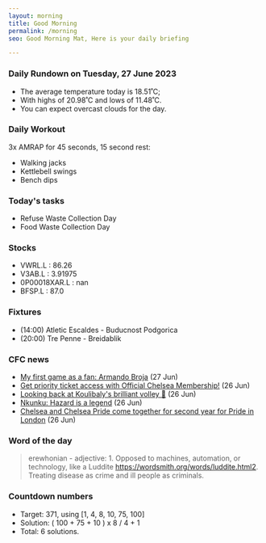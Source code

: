 ```yaml
---
layout: morning
title: Good Morning
permalink: /morning
seo: Good Morning Mat, Here is your daily briefing

---
```


<!-- weather_marker starts -->
### Daily Rundown on Tuesday, 27 June 2023

- The average temperature today is 18.51˚C;
- With highs of 20.98˚C and lows of 11.48˚C.
- You can expect overcast clouds for the day.

<!-- weather_marker ends -->

### Daily Workout
<!-- workout_marker starts -->
3x AMRAP for 45 seconds, 15 second rest:

- Walking jacks
- Kettlebell swings
- Bench dips

<!-- workout_marker ends -->

### Today's tasks
<!-- task_marker starts -->
- Refuse Waste Collection Day
- Food Waste Collection Day

<!-- task_marker ends -->

### Stocks

<!-- stocks_marker starts -->

- VWRL.L : 86.26
- V3AB.L : 3.91975
- 0P00018XAR.L : nan
- BFSP.L : 87.0

<!-- stocks_marker ends -->

### Fixtures

<!-- sports_marker starts -->

<ul>
<li>(14:00) Atletic Escaldes - Buducnost Podgorica</li>
<li>(20:00) Tre Penne - Breidablik</li>
</ul>

<!-- sports_marker ends -->

### CFC news

<!-- cfc_marker starts -->
- [My first game as a fan: Armando Broja](https://chelseafc.com/en/news/article/my-first-game-as-a-fan-armando-broja) (27 Jun)
- [Get priority ticket access with Official Chelsea Membership!](https://chelseafc.com/en/news/article/get-priority-ticket-access-with-official-chelsea-membership) (26 Jun)
- [Looking back at Koulibaly's brilliant volley 🌟](https://chelseafc.com/en/video/looking-back-at-koulibalys-brilliant-volley) (26 Jun)
- [Nkunku: Hazard is a legend](https://chelseafc.com/en/news/article/nkunku-hazard-is-a-legend) (26 Jun)
- [Chelsea and Chelsea Pride come together for second year for Pride in London](https://chelseafc.com/en/news/article/chelsea-and-chelsea-pride-come-together-for-second-year-for-pride-in-london) (26 Jun)

<!-- cfc_marker ends -->

### Word of the day
<!-- word_marker starts -->

 > erewhonian - adjective: 1. Opposed to machines, automation, or technology, like a Luddite https://wordsmith.org/words/luddite.html2. Treating disease as crime and ill people as criminals.

<!-- word_marker ends -->

### Countdown numbers
<!-- game_marker starts -->

- Target: 371, using [1, 4, 8, 10, 75, 100]
- Solution: ( 100 + 75 + 10 ) x 8 / 4 + 1
- Total: 6 solutions.

<!-- game_marker ends -->
